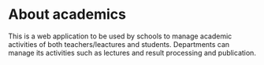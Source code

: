 # About academics
This is a web application to be used by schools to manage academic activities of both teachers/leactures and students.
Departments can manage its activities such as lectures and result processing and publication.
